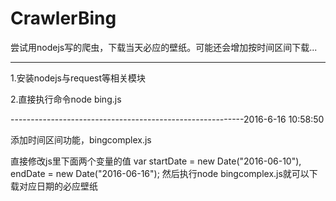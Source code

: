 # CrawlerBing
尝试用nodejs写的爬虫，下载当天必应的壁纸。可能还会增加按时间区间下载...

-----------------------------------------------------------

1.安装nodejs与request等相关模块

2.直接执行命令node bing.js



----------------------------------------------------------2016-6-16 10:58:50

添加时间区间功能，bingcomplex.js

直接修改js里下面两个变量的值
var startDate = new Date("2016-06-10"),
    endDate = new Date("2016-06-16");
然后执行node bingcomplex.js就可以下载对应日期的必应壁纸
